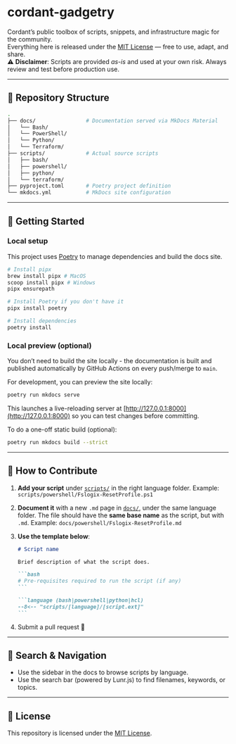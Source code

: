 # cordant-gadgetry

Cordant’s public toolbox of scripts, snippets, and infrastructure magic for the community.  
Everything here is released under the [MIT License](LICENSE) — free to use, adapt, and share.  
⚠️ **Disclaimer**: Scripts are provided _as-is_ and used at your own risk. Always review and test before production use.

---

## 📂 Repository Structure

```bash
.
├── docs/                # Documentation served via MkDocs Material
│   └── Bash/
│   └── PowerShell/
│   └── Python/
│   └── Terraform/
├── scripts/             # Actual source scripts
│   ├── bash/
│   ├── powershell/
│   ├── python/
│   └── terraform/
├── pyproject.toml       # Poetry project definition
└── mkdocs.yml           # MkDocs site configuration
```

---

## 🚀 Getting Started

### Local setup

This project uses [Poetry](https://python-poetry.org/) to manage dependencies and build the docs site.

```bash
# Install pipx
brew install pipx # MacOS
scoop install pipx # Windows
pipx ensurepath

# Install Poetry if you don't have it
pipx install poetry

# Install dependencies
poetry install
```

### Local preview (optional)

You don’t need to build the site locally - the documentation is built and published automatically by GitHub Actions on every push/merge to `main`.

For development, you can preview the site locally:

```bash
poetry run mkdocs serve
```

This launches a live-reloading server at [http://127.0.0.1:8000](http://127.0.0.1:8000) so you can test changes before committing.

To do a one-off static build (optional):

```bash
poetry run mkdocs build --strict
```

---

## 🤝 How to Contribute

1. **Add your script** under [`scripts/`](./scripts/) in the right language folder.
   Example: `scripts/powershell/Fslogix-ResetProfile.ps1`

2. **Document it** with a new `.md` page in [`docs/`](./docs/), under the same language folder.
   The file should have the **same base name** as the script, but with `.md`.
   Example: `docs/powershell/Fslogix-ResetProfile.md`

3. **Use the template below**:

   ````markdown
   # Script name

   Brief description of what the script does.

   ```bash
   # Pre-requisites required to run the script (if any)
   ```

   ```language (bash|powershell|python|hcl)
   --8<-- "scripts/[language]/[script.ext]"
   ```
   ````

4. Submit a pull request 🚀

---

## 🔎 Search & Navigation

- Use the sidebar in the docs to browse scripts by language.
- Use the search bar (powered by Lunr.js) to find filenames, keywords, or topics.

---

## 📜 License

This repository is licensed under the [MIT License](LICENSE).
